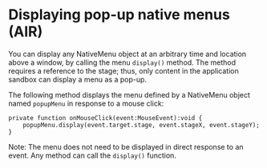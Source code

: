 # Displaying pop-up native menus (AIR)

You can display any NativeMenu object at an arbitrary time and location above a
window, by calling the menu `display()` method. The method requires a reference
to the stage; thus, only content in the application sandbox can display a menu
as a pop-up.

The following method displays the menu defined by a NativeMenu object named
`popupMenu` in response to a mouse click:

    private function onMouseClick(event:MouseEvent):void {
    	popupMenu.display(event.target.stage, event.stageX, event.stageY);
    }

Note: The menu does not need to be displayed in direct response to an event. Any
method can call the `display()` function.
